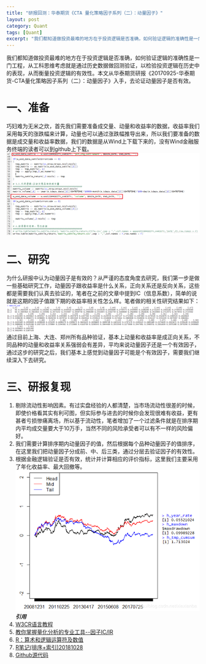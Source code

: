 ```yaml
---
title: "研报回测：华泰期货《CTA 量化策略因子系列（二）：动量因子》"
layout: post
category: Quant
tags: [Quant]
excerpt: "我们都知道做投资最难的地方在于投资逻辑是否准确，如何验证逻辑的准确性是一门工程，从工科思维考虑就是通过历史数据做回测验证，以检验投资逻辑在历史中的表现，从而衡量投资逻辑的有效性。本文从华泰期货研报《20170925-华泰期货-CTA量化策略因子系列（二）：动量因子》入手，去论证动量因子是否有效。"
---
```


我们都知道做投资最难的地方在于投资逻辑是否准确，如何验证逻辑的准确性是一门工程，从工科思维考虑就是通过历史数据做回测验证，以检验投资逻辑在历史中的表现，从而衡量投资逻辑的有效性。本文从华泰期货研报《20170925-华泰期货-CTA量化策略因子系列（二）：动量因子》入手，去论证动量因子是否有效。
# 一、准备
巧妇难为无米之炊，首先我们需要准备成交量、动量和收益率的数据，收益率我们采用每天的涨跌幅来计算，动量也可以通过涨跌幅推导出来，所以我们要准备的数据是成交量和收益率数据，我们的数据是从Wind上下载下来的，没有Wind金融服务终端的读者可以到github上下载。
![提取Wind数据](/assets/img/posts/201802/20180201.png)
# 二、研究
为什么研报中认为动量因子是有效的？从严谨的态度角度去研究，我们第一步是做一些基础研究工作，动量因子跟收益率是什么关系，正向关系还是反向关系，这些都是需要我们认真去验证的，笔者在之前的文章中提到IC（信息系数），简单的说就是这期的因子值跟下期的收益率相关性怎么样。笔者做的相关性研究结果如下：
![因子与收益率相关系数](/assets/img/posts/201802/20180202.png)
通过目前上海、大连、郑州所有品种验证，基本上动量和收益率是成正向关系，不同品种的动量和收益率关系强弱会有差异，平均来说动量因子还是一个有效因子，通过这步的研究之后，我们基本上感觉到动量因子可能是个有效因子，需要我们继续深入下去研究。
# 三、研报复现
1. 剔除流动性影响因素。有过实盘经验的人都清楚，当市场流动性很差的时候，即使价格看其实有利可图，但实际参与进去的时候你会发现很难有收益，更有甚者亏损惨痛离场，所以基于流动性，笔者增加了一个过滤条件就是在排序期内平均成交量要大于10万手，当然不同的风险承受者可以有不一样的风险偏好。
2. 我们需要计算排序期内动量因子的值，然后根据每个品种动量因子的值排序，在这里我们把动量因子分成前、中、后三类，通过分层去验证因子的有效性。
3. 根据金融逻辑验证是否有效，统计并计算相应的评价指标，这里我们主要采用了年化收益率、最大回撤等。
![回测曲线](/assets/img/posts/201802/20180203.png)
***引用***
1. [W3CR语言教程](https://www.w3cschool.cn/r/r_operators.html)
2. [教你掌握量化分析的专业工具--因子IC/IR](https://xueqiu.com/1652627245/108835836)
3. [R：算术和逻辑运算符及数值](https://blog.csdn.net/thoixy/article/details/40429373)
4. [R笔记(排序+索引)20181028](https://blog.csdn.net/dogyii/article/details/83477264)
5.  [Github源代码](https://github.com/xianba/Jesus/tree/master/Finance/ResearchReport)
